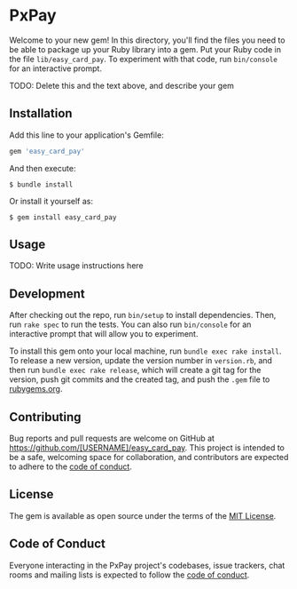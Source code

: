 # PxPay

Welcome to your new gem! In this directory, you'll find the files you need to be able to package up your Ruby library into a gem. Put your Ruby code in the file `lib/easy_card_pay`. To experiment with that code, run `bin/console` for an interactive prompt.

TODO: Delete this and the text above, and describe your gem

## Installation

Add this line to your application's Gemfile:

```ruby
gem 'easy_card_pay'
```

And then execute:

    $ bundle install

Or install it yourself as:

    $ gem install easy_card_pay

## Usage

TODO: Write usage instructions here

## Development

After checking out the repo, run `bin/setup` to install dependencies. Then, run `rake spec` to run the tests. You can also run `bin/console` for an interactive prompt that will allow you to experiment.

To install this gem onto your local machine, run `bundle exec rake install`. To release a new version, update the version number in `version.rb`, and then run `bundle exec rake release`, which will create a git tag for the version, push git commits and the created tag, and push the `.gem` file to [rubygems.org](https://rubygems.org).

## Contributing

Bug reports and pull requests are welcome on GitHub at https://github.com/[USERNAME]/easy_card_pay. This project is intended to be a safe, welcoming space for collaboration, and contributors are expected to adhere to the [code of conduct](https://github.com/[USERNAME]/easy_card_pay/blob/master/CODE_OF_CONDUCT.md).

## License

The gem is available as open source under the terms of the [MIT License](https://opensource.org/licenses/MIT).

## Code of Conduct

Everyone interacting in the PxPay project's codebases, issue trackers, chat rooms and mailing lists is expected to follow the [code of conduct](https://github.com/[USERNAME]/easy_card_pay/blob/master/CODE_OF_CONDUCT.md).
